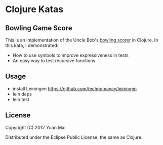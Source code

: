 # Clojure Katas

## Bowling Game Score

This is an implementation of the Uncle Bob's [bowling scorer](http://butunclebob.com/ArticleS.UncleBob.TheBowlingGameKata) in Clojure.
In this kata, I demonstrated:

* How to use symbols to improve expressiveness in tests
* An easy way to test recursive functions

## Usage

* install Leiningen <https://github.com/technomancy/leiningen>
* lein deps
* lein test

## License

Copyright (C) 2012 Yuan Mai

Distributed under the Eclipse Public License, the same as Clojure.

